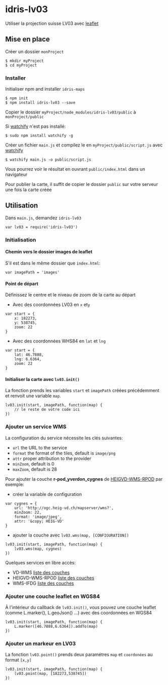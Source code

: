 # idris-lv03

Utiliser la projection suisse LV03 avec [leaflet](http://leafletjs.com/)

## Mise en place

Créer un dossier ```monProject```

```
$ mkdir myProject
$ cd myProject
```

### Installer

Initialiser npm and installer ```idris-maps```

```
$ npm init
$ npm install idris-lv03 --save
```

Copier le dossier ```myProject/node_modules/idris-lv03/public``` à ```monProject/public```

Si [watchify](https://github.com/substack/watchify) n'est pas installé:

```
$ sudo npm install watchify -g
```

Créer un fichier ```main.js``` et compilez le en ```myProject/public/script.js``` avec [watchify](https://github.com/substack/watchify)

```
$ watchify main.js -o public/script.js
```

Vous pourrez voir le résultat en ouvrant ```public/index.html``` dans un navigateur

Pour publier la carte, il suffit de copier le dossier ```public``` sur votre serveur une fois la carte créée

## Utilisation

Dans ```main.js```, demandez ```idris-lv03```

```
var lv03 = require('idris-lv03')
```

### Initialisation

#### Chemin vers le dossier images de leaflet

S'il est dans le même dossier que ```index.html```:

```
var imagePath = 'images'
```

#### Point de départ

Définissez le centre et le niveau de zoom de la carte au départ

* Avec des coordonnées LV03 en ```x``` et```y```

```
var start = {
	x: 182273,
	y: 538745,
	zoom: 22
}
```

* Avec des coordonnées WHS84 en ```lat``` et ```lng```

```
var start = {
	lat: 46.7888,
	lng: 6.6364,
	zoom: 22
}
```

#### Initialiser la carte avec ```lv03.init()```

La fonction prends les variables ```start``` et ```imagePath``` créées précédemment et renvoit une variable ```map```.

```
lv03.init(start, imagePath, function(map) {
	// le reste de votre code ici
})
```

### Ajouter un service WMS

La configuration du service nécessite les clés suivantes:

- ```url``` the URL to the service
- ```format``` the format of the tiles, default is ```image/png```
- ```attr``` proper attribution to the provider
- ```minZoom```, default is 0
- ```maxZoom```, default is 28

Pour ajouter la couche **r-pod_yverdon_cygnes** de [HEIGVD-WMS-RPOD](http://www.r-pod.ch/wms-server/) par exemple:

* créer la variable de configuration

```
var cygnes = {
	url: 'http://ogc.heig-vd.ch/mapserver/wms?',
	minZoom: 22,
	format: 'image/jpeg',
	attr: '&copy; HEIG-VD'
}
```

* ajouter la couche avec ```lv03.wms(map, [CONFIGURATION])```

```
lv03.init(start, imagePath, function(map) {
	lv03.wms(map, cygnes)
})
```

Quelques services en libre accès:

* VD-WMS [liste des couches](http://www.asitvd.ch/index.php?option=com_content&view=article&id=243&catid=55&tmpl=component)
* HEIGVD-WMS-RPOD [liste des couches](http://www.r-pod.ch/wms-server/)
* WMS-IFDG [liste des couches](http://www.geo.admin.ch/internet/geoportal/fr/home/services/geoservices/display_services/services_wms.html#wms)

### Ajouter une couche leaflet en WGS84

À l'intérieur du callback de ```lv03.init()```, vous pouvez une couche leaflet (comme L.marker(), L.geoJson() ...) avec des coordonnées en WGS84

```
lv03.init(start, imagePath, function(map) {
	L.marker([46.7888,6.6364]).addTo(map)
})
```

### Ajouter un markeur en LV03

La fonction ```lv03.point()``` prends deux paramétres ```map``` et ```coordonées``` au format  ```[x,y]```

```
lv03.init(start, imagePath, function(map) {
	lv03.point(map, [182273,538745])
})
```

